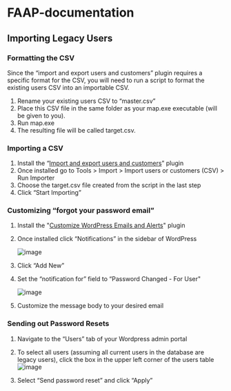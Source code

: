 # FAAP-documentation
## Importing Legacy Users
### Formatting the CSV
Since the “import and export users and customers” plugin requires a specific format for the CSV, you will need to run a script to format the existing users CSV into an importable CSV. 

1. Rename your existing users CSV to “master.csv”
2. Place this CSV file in the same folder as your map.exe executable (will be given to you).
3. Run map.exe
4. The resulting file will be called target.csv.

### Importing a CSV
1. Install the “[Import and export users and customers](https://wordpress.org/plugins/import-users-from-csv-with-meta/)” plugin
2. Once installed go to Tools > Import > Import users or customers (CSV) > Run Importer
3. Choose the target.csv file created from the script in the last step
4. Click “Start Importing”

### Customizing “forgot your password email”
1. Install the "[Customize WordPress Emails and Alerts](https://wordpress.org/plugins/bnfw/)" plugin
2. Once installed click “Notifications” in the sidebar of WordPress
   
   ![image](https://user-images.githubusercontent.com/50491000/235256639-0a3e07c4-2647-42f2-80a3-5338a7b08f94.png)

3. Click “Add New”
4. Set the “notification for” field to “Password Changed  - For User"

    ![image](https://user-images.githubusercontent.com/50491000/235256773-34d04ace-cf71-4b63-8dec-90fb422f38a6.png)

5. Customize the message body to your desired email

### Sending out Password Resets

1. Navigate to the “Users” tab of your Wordpress admin portal
2. To select all users (assuming all current users in the database are legacy users), click the box in the upper left corner of the users table
    ![image](https://user-images.githubusercontent.com/50491000/235256854-223e9beb-7ef2-49a9-bb50-65ca21ab0cc9.png)

3. Select “Send password reset” and click “Apply”
	
